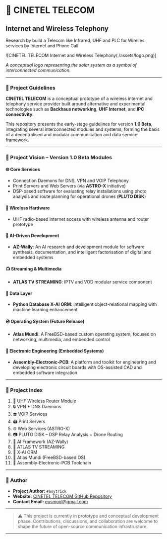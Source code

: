 # 🌌 CINETEL TELECOM  
## Internet and Wireless Telephony
Research by build a Telecom like Infrared, UHF and PLC for Wirelles services by Internet and Phone Call

![CINETEL TELECOM Internet and Wireless Telephony(./assets/logo.png)]

*A conceptual logo representing the solar system as a symbol of interconnected communication.*

---

### 📘 Project Guidelines

**CINETEL TELECOM** is a conceptual prototype of a wireless internet and telephony service provider built around alternative and experimental technologies such as **Backhaus networking**, **UHF Internet**, and **IPC connectivity**.

This repository presents the early-stage guidelines for version **1.0 Beta**, integrating several interconnected modules and systems, forming the basis of a decentralised and modular communication and data service framework.

---

### 🔭 Project Vision – Version 1.0 Beta Modules

#### 🌐 Core Services
- Connection Daemons for DNS, VPN and VOIP Telephony
- Print Servers and Web Servers (via **ASTRO-X** initiative)
- DSP-based software for evaluating relay installations using photo analysis and route planning for operational drones (**PLUTO DISK**)

#### 📡 Wireless Hardware
- UHF radio-based internet access with wireless antenna and router prototype

#### 🧠 AI-Driven Development
- **AZ-Wally**: An AI research and development module for software synthesis, documentation, and intelligent factorisation of digital and embedded systems

#### 📺 Streaming & Multimedia
- **ATLAS TV STREAMING**: IPTV and VOD modular service component

#### 🧰 Data Layer
- **Python Database X-AI ORM**: Intelligent object-relational mapping with machine learning enhancement

#### 💿 Operating System (Future Release)
- **Atlas Mundi**: A FreeBSD-based custom operating system, focused on networking, multimedia, and embedded control

#### 🔧 Electronic Engineering (Embedded Systems)
- **Assembly-Electronic-PCB**: A platform and toolkit for engineering and developing electronic circuit boards with OS-assisted CAD and embedded software integration

---

### 📌 Project Index

1. 📡 UHF Wireless Router Module  
2. 🔒 VPN + DNS Daemons  
3. ☎️ VOIP Services  
4. 🖨️ Print Servers  
5. 🌐 Web Services (ASTRO-X)  
6. 📷 PLUTO DISK – DSP Relay Analysis + Drone Routing  
7. 🤖 AI Framework (AZ-Wally)  
8. 🧩 ATLAS TV STREAMING  
9. 🧠 X-AI ORM  
10. 💽 Atlas Mundi (FreeBSD-based OS)  
11. 🔧 Assembly-Electronic-PCB Toolchain

---

### 📇 Author

- **Project Author:** `#asytrick`  
- **Website:** [CINETEL TELECOM GitHub Repository](https://github.com/ssmool/cinetel_telecom)  
- **Contact Email:** [eusmool@gmail.com](mailto:eusmool@gmail.com)

---

> ⚠️ This project is currently in prototype and conceptual development phase. Contributions, discussions, and collaboration are welcome to shape the future of open-source communication infrastructure.

---

